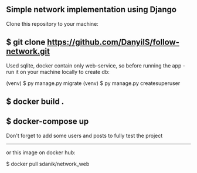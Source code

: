Simple network implementation using Django
--------------------------------

Clone this repository to your machine:

$ git clone https://github.com/DanyilS/follow-network.git
-

Used sqlite, docker contain only web-service, so before running the app - run it on your machine locally to create db: 

(venv) $ py manage.py migrate
(venv) $ py manage.py createsuperuser


$ docker build .
-
$ docker-compose up
-
Don't forget to add some users and posts to fully test the project

--------------------------------
or this image on docker hub: 

$ docker pull sdanik/network_web


